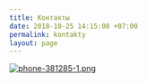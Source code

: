 ```yaml
---
title: Контакты
date: 2018-10-25 14:15:00 +07:00
permalink: kontakty
layout: page
---
```


[![phone-381285-1.png](/uploads/phone-381285-1.png)](http://test1.mastervidsite.ru)
